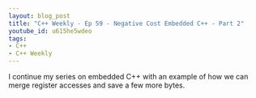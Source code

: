 ```yaml
---
layout: blog_post
title: "C++ Weekly - Ep 59 - Negative Cost Embedded C++ - Part 2"
youtube_id: u615he5wdeo
tags:
- C++
- C++ Weekly
---
```


I continue my series on embedded C++ with an example of how we can merge register accesses and save a few more bytes.


